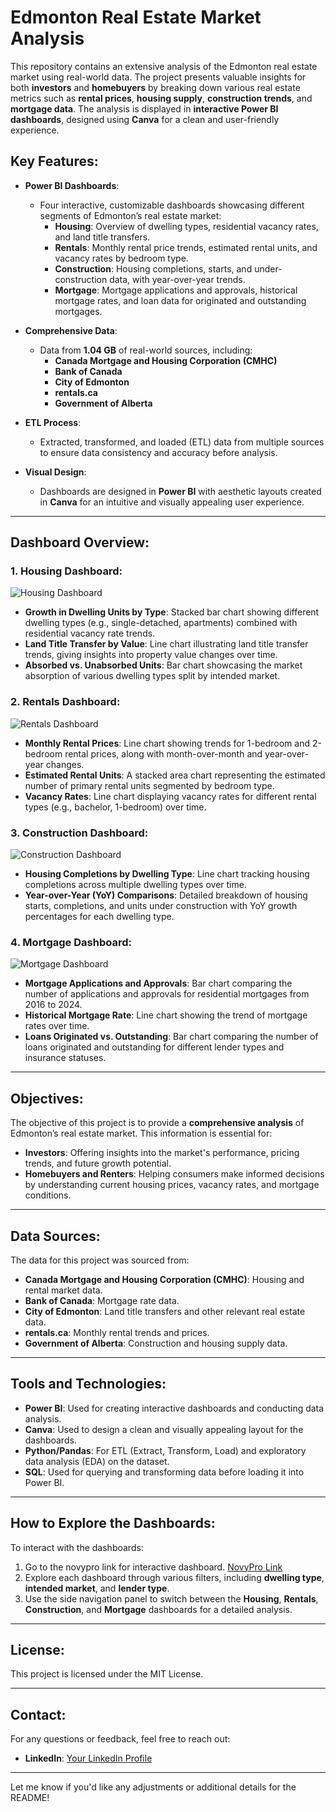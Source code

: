 # Edmonton Real Estate Market Analysis

This repository contains an extensive analysis of the Edmonton real estate market using real-world data. The project presents valuable insights for both **investors** and **homebuyers** by breaking down various real estate metrics such as **rental prices**, **housing supply**, **construction trends**, and **mortgage data**. The analysis is displayed in **interactive Power BI dashboards**, designed using **Canva** for a clean and user-friendly experience.

## Key Features:
- **Power BI Dashboards**:
    - Four interactive, customizable dashboards showcasing different segments of Edmonton’s real estate market:
      - **Housing**: Overview of dwelling types, residential vacancy rates, and land title transfers.
      - **Rentals**: Monthly rental price trends, estimated rental units, and vacancy rates by bedroom type.
      - **Construction**: Housing completions, starts, and under-construction data, with year-over-year trends.
      - **Mortgage**: Mortgage applications and approvals, historical mortgage rates, and loan data for originated and outstanding mortgages.

- **Comprehensive Data**:
    - Data from **1.04 GB** of real-world sources, including:
      - **Canada Mortgage and Housing Corporation (CMHC)**
      - **Bank of Canada**
      - **City of Edmonton**
      - **rentals.ca**
      - **Government of Alberta**

- **ETL Process**:
    - Extracted, transformed, and loaded (ETL) data from multiple sources to ensure data consistency and accuracy before analysis.
    
- **Visual Design**:
    - Dashboards are designed in **Power BI** with aesthetic layouts created in **Canva** for an intuitive and visually appealing user experience.

---

## Dashboard Overview:

### 1. **Housing Dashboard**:
![Housing Dashboard](https://github.com/mochimuchi/yeg-real-estate-data-analysis/blob/main/Dashboard%20Design/Housing%20Overview.png)

- **Growth in Dwelling Units by Type**: Stacked bar chart showing different dwelling types (e.g., single-detached, apartments) combined with residential vacancy rate trends.
- **Land Title Transfer by Value**: Line chart illustrating land title transfer trends, giving insights into property value changes over time.
- **Absorbed vs. Unabsorbed Units**: Bar chart showcasing the market absorption of various dwelling types split by intended market.

### 2. **Rentals Dashboard**:
![Rentals Dashboard](https://github.com/mochimuchi/yeg-real-estate-data-analysis/blob/main/Dashboard%20Design/Rental%20Overview.png)

- **Monthly Rental Prices**: Line chart showing trends for 1-bedroom and 2-bedroom rental prices, along with month-over-month and year-over-year changes.
- **Estimated Rental Units**: A stacked area chart representing the estimated number of primary rental units segmented by bedroom type.
- **Vacancy Rates**: Line chart displaying vacancy rates for different rental types (e.g., bachelor, 1-bedroom) over time.

### 3. **Construction Dashboard**:
![Construction Dashboard](https://github.com/mochimuchi/yeg-real-estate-data-analysis/blob/main/Dashboard%20Design/Construction%20Overview.png)

- **Housing Completions by Dwelling Type**: Line chart tracking housing completions across multiple dwelling types over time.
- **Year-over-Year (YoY) Comparisons**: Detailed breakdown of housing starts, completions, and units under construction with YoY growth percentages for each dwelling type.

### 4. **Mortgage Dashboard**:
![Mortgage Dashboard](https://github.com/mochimuchi/yeg-real-estate-data-analysis/blob/main/Dashboard%20Design/Mortgage%20Overview.png)

- **Mortgage Applications and Approvals**: Bar chart comparing the number of applications and approvals for residential mortgages from 2016 to 2024.
- **Historical Mortgage Rate**: Line chart showing the trend of mortgage rates over time.
- **Loans Originated vs. Outstanding**: Bar chart comparing the number of loans originated and outstanding for different lender types and insurance statuses.

---

## Objectives:
The objective of this project is to provide a **comprehensive analysis** of Edmonton’s real estate market. This information is essential for:
- **Investors**: Offering insights into the market's performance, pricing trends, and future growth potential.
- **Homebuyers and Renters**: Helping consumers make informed decisions by understanding current housing prices, vacancy rates, and mortgage conditions.

---

## Data Sources:
The data for this project was sourced from:
- **Canada Mortgage and Housing Corporation (CMHC)**: Housing and rental market data.
- **Bank of Canada**: Mortgage rate data.
- **City of Edmonton**: Land title transfers and other relevant real estate data.
- **rentals.ca**: Monthly rental trends and prices.
- **Government of Alberta**: Construction and housing supply data.

---

## Tools and Technologies:
- **Power BI**: Used for creating interactive dashboards and conducting data analysis.
- **Canva**: Used to design a clean and visually appealing layout for the dashboards.
- **Python/Pandas**: For ETL (Extract, Transform, Load) and exploratory data analysis (EDA) on the dataset.
- **SQL**: Used for querying and transforming data before loading it into Power BI.

---

## How to Explore the Dashboards:
To interact with the dashboards:
1. Go to the novypro link for interactive dashboard. [NovyPro Link](https://project.novypro.com/uEtWmo)
2. Explore each dashboard through various filters, including **dwelling type**, **intended market**, and **lender type**.
3. Use the side navigation panel to switch between the **Housing**, **Rentals**, **Construction**, and **Mortgage** dashboards for a detailed analysis.

---

## License:
This project is licensed under the MIT License.

---

## Contact:
For any questions or feedback, feel free to reach out:
- **LinkedIn**: [Your LinkedIn Profile](https://www.linkedin.com/in/hyunji-cha-812598140/)

---

Let me know if you'd like any adjustments or additional details for the README!
